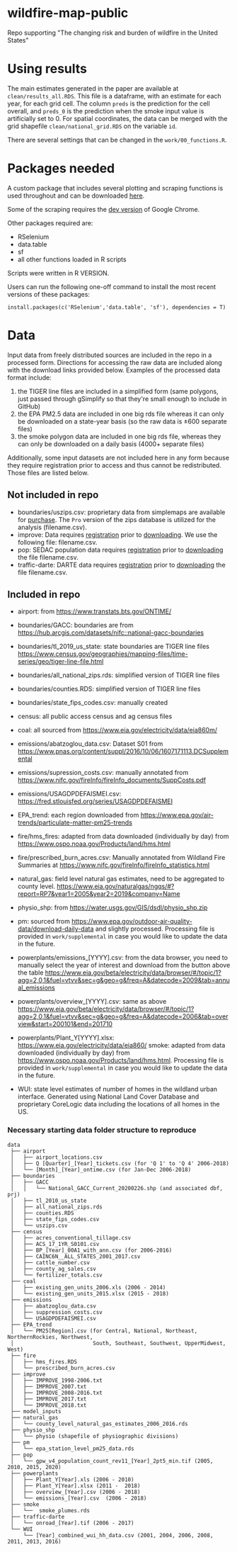 # wildfire-map-public
Repo supporting "The changing risk and burden of wildfire in the United States"


# Using results

The main estimates generated in the paper are available at `clean/results_all.RDS`. This file is a dataframe, with an estimate for each year, for each grid cell. The column `preds` is the prediction for the cell overall, and `preds_0` is the prediction when the smoke input value is artificially set to 0. For spatial coordinates, the data can be merged with the grid shapefile `clean/national_grid.RDS` on the variable `id`.  

There are several settings that can be changed in the `work/00_functions.R`. 

# Packages needed

A custom package that includes several plotting and scraping functions is used throughout and can be downloaded [here](https://github.com/burke-lab/census.tools). 

Some of the scraping requires the [dev version](https://www.google.com/chrome/dev/) of Google Chrome.

Other packages required are:

- RSelenium
- data.table
- sf
- all other functions loaded in R scripts

Scripts were written in R VERSION.

Users can run the following one-off command to install the most recent versions of these packages:

```
install.packages(c('RSelenium','data.table', 'sf'), dependencies = T)
```

# Data

Input data from freely distributed sources are included in the repo in a processed form. Directions for accessing the raw data are included along with the download links provided below. Examples of the processed data format include:
1) the TIGER line files are included in a simplified form (same polygons, just passed through gSimplify so that they're small enough to include in GitHub) 
2) the EPA PM2.5 data are included in one big rds file whereas it can only be downloaded on a state-year basis (so the raw data is ±600 separate files)
3) the smoke polygon data are included in one big rds file, whereas they can only be downloaded on a daily basis (4000+ separate files) 

Additionally, some input datasets are not included here in any form because they require registration prior to access and thus cannot be redistributed. Those files are listed below.

## Not included in repo

* boundaries/uszips.csv: proprietary data from simplemaps are available for [purchase](https://simplemaps.com/data/us-zips). The `Pro` version of the zips database is utilized for the analysis (filename.csv).
* improve: Data requires [registration](http://views.cira.colostate.edu/fed/Auth/Register.aspx) prior to [downloading](http://vista.cira.colostate.edu/Improve/improve-data/). We use the following file: filename.csv.
* pop: SEDAC population data requires [registration](https://sedac.ciesin.columbia.edu/user-registration) prior to [downloading](https://sedac.ciesin.columbia.edu/data/set/gpw-v4-population-density-rev11/data-download) the file filename.csv.
* traffic-darte: DARTE data requires [registration](https://urs.earthdata.nasa.gov/users/new?client_id=YQOhivHfMTau88rjbMOVyg&redirect_uri=https%3A%2F%2Fdaac.ornl.gov%2Fcgi-bin%2Furs%2Furs_logon_proc.pl&response_type=code&state=https%3A%2F%2Fdaac.ornl.gov%2Fcgi-bin%2Fdsviewer.pl%3Fds_id%3D1735) prior to [downloading](https://daac.ornl.gov/cgi-bin/dsviewer.pl?ds_id=1735) the file filename.csv.

## Included in repo

* airport: from https://www.transtats.bts.gov/ONTIME/

* boundaries/GACC: boundaries are from https://hub.arcgis.com/datasets/nifc::national-gacc-boundaries

* boundaries/tl_2019_us_state: state boundaries are TIGER line files https://www.census.gov/geographies/mapping-files/time-series/geo/tiger-line-file.html

* boundaries/all_national_zips.rds: simplified version of TIGER line files

* boundaries/counties.RDS: simplified version of TIGER line files

* boundaries/state_fips_codes.csv: manually created

* census: all public access census and ag census files

* coal: all sourced from https://www.eia.gov/electricity/data/eia860m/

* emissions/abatzoglou_data.csv: Dataset S01 from https://www.pnas.org/content/suppl/2016/10/06/1607171113.DCSupplemental

* emissions/supression_costs.csv: manually annotated from https://www.nifc.gov/fireInfo/fireInfo_documents/SuppCosts.pdf

* emissions/USAGDPDEFAISMEI.csv: https://fred.stlouisfed.org/series/USAGDPDEFAISMEI

* EPA_trend: each region downloaded from https://www.epa.gov/air-trends/particulate-matter-pm25-trends

* fire/hms_fires: adapted from data downloaded (individually by day) from https://www.ospo.noaa.gov/Products/land/hms.html

* fire/prescribed_burn_acres.csv: Manually annotated from Wildland Fire Summaries at https://www.nifc.gov/fireInfo/fireInfo_statistics.html

* natural_gas: field level natural gas estimates, need to be aggregated to county level. https://www.eia.gov/naturalgas/ngqs/#?report=RP7&year1=2005&year2=2019&company=Name

* physio_shp: from https://water.usgs.gov/GIS/dsdl/physio_shp.zip

* pm: sourced from https://www.epa.gov/outdoor-air-quality-data/download-daily-data and slightly processed. Processing file is provided in  `work/supplemental` in case you would like to update the data in the future.

* powerplants/emissions_[YYYY].csv: from the data browser, you need to manually select the year of interest and download from the button above the table https://www.eia.gov/beta/electricity/data/browser/#/topic/1?agg=2,0,1&fuel=vtvv&sec=g&geo=g&freq=A&datecode=2009&tab=annual_emissions

* powerplants/overview_[YYYY].csv: same as above https://www.eia.gov/beta/electricity/data/browser/#/topic/1?agg=2,0,1&fuel=vtvv&sec=g&geo=g&freq=A&datecode=2006&tab=overview&start=200101&end=201710 

* powerplants/Plant_Y[YYYY].xlsx: https://www.eia.gov/electricity/data/eia860/
smoke: adapted from data downloaded (individually by day) from https://www.ospo.noaa.gov/Products/land/hms.html. Processing file is provided in `work/supplemental` in case you would like to update the data in the future.

* WUI: state level estimates of number of homes in the wildland urban interface. Generated using National Land Cover Database and proprietary CoreLogic data including the locations of all homes in the US.

### Necessary starting data folder structure to reproduce

```
data
 ├── airport
 │	 ├── airport_locations.csv
 │	 ├── Q [Quarter]_[Year]_tickets.csv (for 'Q 1' to 'Q 4' 2006-2018)
 │   └── [Month]_[Year]_ontime.csv (for Jan-Dec 2006-2018)
 ├── boundaries
 │   ├── GACC
 │   │	 └── National_GACC_Current_20200226.shp (and associated dbf, prj) 
 │	 ├── tl_2010_us_state
 │	 ├── all_national_zips.rds
 │	 ├── counties.RDS
 │	 ├── state_fips_codes.csv
 │	 └── uszips.csv
 ├── census
 │	 ├── acres_conventional_tillage.csv 
 │	 ├── ACS_17_1YR_S0101.csv
 │	 ├── BP_[Year]_00A1_with_ann.csv (for 2006-2016)
 │	 ├── CAINC6N__ALL_STATES_2001_2017.csv
 │	 ├── cattle_number.csv
 │	 ├── county_ag_sales.csv
 │	 └── fertilizer_totals.csv
 ├── coal
 │	 ├── existing_gen_units_2006.xls (2006 - 2014)
 │	 └── existing_gen_units_2015.xlsx (2015 - 2018)
 ├── emissions
 │	 ├── abatzoglou_data.csv
 │	 ├── suppression_costs.csv 
 │	 └── USAGDPDEFAISMEI.csv
 ├── EPA_trend
 │	 └── PM25[Region].csv (for Central, National, Northeast, NorthernRockies, Northwest, 
 │						   South, Southeast, Southwest, UpperMidwest, West)
 ├── fire
 │	 ├── hms_fires.RDS
 │	 └── prescribed_burn_acres.csv
 ├── improve
 │	 ├── IMPROVE_1998-2006.txt
 │	 ├── IMPROVE_2007.txt
 │	 ├── IMPROVE_2008-2016.txt
 │	 ├── IMPROVE_2017.txt
 │	 └── IMPROVE_2018.txt
 ├── model_inputs
 ├── natural_gas
 │ 	 └── county_level_natural_gas_estimates_2006_2016.rds
 ├── physio_shp
 │ 	 └── physio (shapefile of physiographic divisions) 
 ├── pm
 │ 	 └── epa_station_level_pm25_data.rds
 ├── pop
 │	 └── gpw_v4_population_count_rev11_[Year]_2pt5_min.tif (2005,  2010, 2015, 2020)
 ├── powerplants
 │	 ├── Plant_Y[Year].xls (2006 - 2010)
 │	 ├── Plant_Y[Year].xlsx (2011 -  2018)
 │	 ├── overview_[Year].csv (2006 - 2018)
 │	 └── emissions_[Year].csv  (2006 - 2018)
 ├── smoke
 │	 └──  smoke_plumes.rds
 ├── traffic-darte
 │	 └── onroad_[Year].tif (2006 - 2017)
 └── WUI
 	 └── [Year]_combined_wui_hh_data.csv (2001, 2004, 2006, 2008, 2011, 2013, 2016)
```
